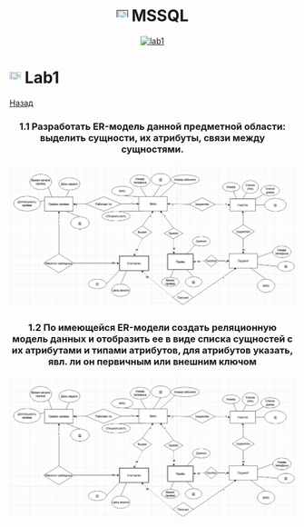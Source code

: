 <h1 name="content" align="center"><a href=""><img src="https://github.com/user-attachments/assets/e080adec-6af7-4bd2-b232-d43cb37024ac" width="20" height="20"/></a> MSSQL</h1>

<p align="center">
  <a href="#-lab1"><img alt="lab1" src="https://img.shields.io/badge/Lab1-blue"></a> 
</p>

# <img src="https://github.com/user-attachments/assets/e080adec-6af7-4bd2-b232-d43cb37024ac" width="20" height="20"/> Lab1

[Назад](#content)
<h3 align="center">
  <a href="#client"></a>
  1.1 Разработать ER-модель данной предметной области: выделить сущности, их атрибуты, связи между сущностями. 
</h3>

![image](/Lab1BD/lab1er.png)

<h3 align="center">
  <a href="#client"></a>
  1.2 По имеющейся ER-модели создать реляционную модель данных и отобразить ее в виде списка сущностей с их атрибутами и типами атрибутов,  для атрибутов указать, явл. ли он первичным или внешним ключом 
</h3>

![image](/Lab1BD/lab1er.png)
